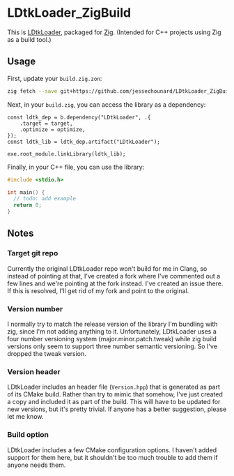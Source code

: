 # LDtkLoader_ZigBuild
This is [LDtkLoader](https://github.com/Madour/LDtkLoader), packaged for [Zig](https://ziglang.org/). (Intended for C++ projects using Zig as a build tool.)

## Usage
First, update your `build.zig.zon`:
```sh
zig fetch --save git+https://github.com/jessechounard/LDtkLoader_ZigBuild
```

Next, in your `build.zig`, you can access the library as a dependency:
```zig
const ldtk_dep = b.dependency("LDtkLoader", .{
    .target = target,
    .optimize = optimize,
});
const ldtk_lib = ldtk_dep.artifact("LDtkLoader");

exe.root_module.linkLibrary(ldtk_lib);
```

Finally, in your C++ file, you can use the library:
```cpp
#include <stdio.h>

int main() {
  // todo: add example
  return 0;
}
```

## Notes
### Target git repo
Currently the original LDtkLoader repo won't build for me in Clang, so instead of pointing at that, I've created a fork where I've commented out a few lines and we're pointing at the fork instead. I've created an issue there. If this is resolved, I'll get rid of my fork and point to the original.

### Version number
I normally try to match the release version of the library I'm bundling with zig, since I'm not adding anything to it. Unfortunately, LDtkLoader uses a four number versioning system (major.minor.patch.tweak) while zig build versions only seem to support three number semantic versioning. So I've dropped the tweak version.

### Version header
LDtkLoader includes an header file (`Version.hpp`) that is generated as part of its CMake build. Rather than try to mimic that somehow, I've just created a copy and included it as part of the build. This will have to be updated for new versions, but it's pretty trivial. If anyone has a better suggestion, please let me know.

### Build option
LDtkLoader includes a few CMake configuration options. I haven't added support for them here, but it shouldn't be too much trouble to add them if anyone needs them.
